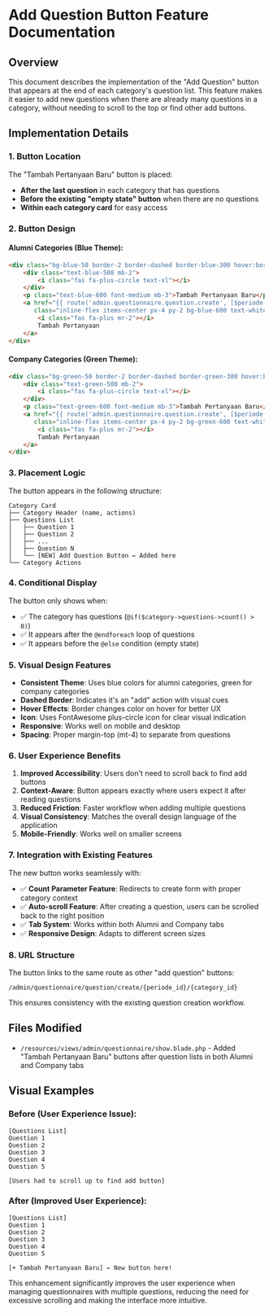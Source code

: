 # Add Question Button Feature Documentation

## Overview
This document describes the implementation of the "Add Question" button that appears at the end of each category's question list. This feature makes it easier to add new questions when there are already many questions in a category, without needing to scroll to the top or find other add buttons.

## Implementation Details

### 1. Button Location
The "Tambah Pertanyaan Baru" button is placed:
- **After the last question** in each category that has questions
- **Before the existing "empty state" button** when there are no questions
- **Within each category card** for easy access

### 2. Button Design

#### Alumni Categories (Blue Theme):
```html
<div class="bg-blue-50 border-2 border-dashed border-blue-300 hover:border-blue-400 rounded-lg p-4 text-center mt-4 transition-colors">
    <div class="text-blue-500 mb-2">
        <i class="fas fa-plus-circle text-xl"></i>
    </div>
    <p class="text-blue-600 font-medium mb-3">Tambah Pertanyaan Baru</p>
    <a href="{{ route('admin.questionnaire.question.create', [$periode->id_periode, $category->id_category]) }}" 
       class="inline-flex items-center px-4 py-2 bg-blue-600 text-white rounded-md hover:bg-blue-700 transition-colors duration-200">
        <i class="fas fa-plus mr-2"></i>
        Tambah Pertanyaan
    </a>
</div>
```

#### Company Categories (Green Theme):
```html
<div class="bg-green-50 border-2 border-dashed border-green-300 hover:border-green-400 rounded-lg p-4 text-center mt-4 transition-colors">
    <div class="text-green-500 mb-2">
        <i class="fas fa-plus-circle text-xl"></i>
    </div>
    <p class="text-green-600 font-medium mb-3">Tambah Pertanyaan Baru</p>
    <a href="{{ route('admin.questionnaire.question.create', [$periode->id_periode, $category->id_category]) }}" 
       class="inline-flex items-center px-4 py-2 bg-green-600 text-white rounded-md hover:bg-green-700 transition-colors duration-200">
        <i class="fas fa-plus mr-2"></i>
        Tambah Pertanyaan
    </a>
</div>
```

### 3. Placement Logic

The button appears in the following structure:
```
Category Card
├── Category Header (name, actions)
├── Questions List
│   ├── Question 1
│   ├── Question 2
│   ├── ...
│   ├── Question N
│   └── [NEW] Add Question Button ← Added here
└── Category Actions
```

### 4. Conditional Display

The button only shows when:
- ✅ The category has questions (`@if($category->questions->count() > 0)`)
- ✅ It appears after the `@endforeach` loop of questions
- ✅ It appears before the `@else` condition (empty state)

### 5. Visual Design Features

- **Consistent Theme**: Uses blue colors for alumni categories, green for company categories
- **Dashed Border**: Indicates it's an "add" action with visual cues
- **Hover Effects**: Border changes color on hover for better UX
- **Icon**: Uses FontAwesome plus-circle icon for clear visual indication
- **Responsive**: Works well on mobile and desktop
- **Spacing**: Proper margin-top (mt-4) to separate from questions

### 6. User Experience Benefits

1. **Improved Accessibility**: Users don't need to scroll back to find add buttons
2. **Context-Aware**: Button appears exactly where users expect it after reading questions
3. **Reduced Friction**: Faster workflow when adding multiple questions
4. **Visual Consistency**: Matches the overall design language of the application
5. **Mobile-Friendly**: Works well on smaller screens

### 7. Integration with Existing Features

The new button works seamlessly with:
- ✅ **Count Parameter Feature**: Redirects to create form with proper category context
- ✅ **Auto-scroll Feature**: After creating a question, users can be scrolled back to the right position
- ✅ **Tab System**: Works within both Alumni and Company tabs
- ✅ **Responsive Design**: Adapts to different screen sizes

### 8. URL Structure

The button links to the same route as other "add question" buttons:
```
/admin/questionnaire/question/create/{periode_id}/{category_id}
```

This ensures consistency with the existing question creation workflow.

## Files Modified

- `/resources/views/admin/questionnaire/show.blade.php` - Added "Tambah Pertanyaan Baru" buttons after question lists in both Alumni and Company tabs

## Visual Examples

### Before (User Experience Issue):
```
[Questions List]
Question 1
Question 2
Question 3
Question 4
Question 5

[Users had to scroll up to find add button]
```

### After (Improved User Experience):
```
[Questions List]
Question 1
Question 2
Question 3
Question 4
Question 5

[+ Tambah Pertanyaan Baru] ← New button here!
```

This enhancement significantly improves the user experience when managing questionnaires with multiple questions, reducing the need for excessive scrolling and making the interface more intuitive.
